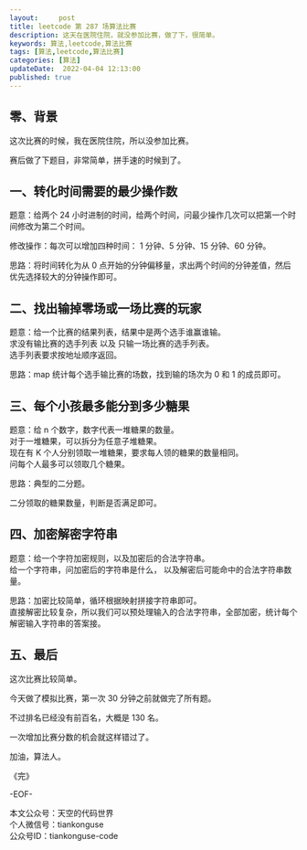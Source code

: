 ```yaml
---   
layout:     post  
title: leetcode 第 287 场算法比赛  
description: 这天在医院住院，就没参加比赛，做了下，很简单。       
keywords: 算法,leetcode,算法比赛  
tags: [算法,leetcode,算法比赛]    
categories: [算法]  
updateDate:  2022-04-04 12:13:00  
published: true  
---  
```



## 零、背景  


这次比赛的时候，我在医院住院，所以没参加比赛。  


赛后做了下题目，非常简单，拼手速的时候到了。  


## 一、转化时间需要的最少操作数  


题意：给两个 24 小时进制的时间，给两个时间，问最少操作几次可以把第一个时间修改为第二个时间。  


修改操作：每次可以增加四种时间： 1 分钟、5 分钟、15 分钟、60 分钟。  


思路：将时间转化为从 0 点开始的分钟偏移量，求出两个时间的分钟差值，然后优先选择较大的分钟操作即可。  


## 二、找出输掉零场或一场比赛的玩家


题意：给一个比赛的结果列表，结果中是两个选手谁赢谁输。  
求没有输比赛的选手列表 以及 只输一场比赛的选手列表。  
选手列表要求按地址顺序返回。  



思路：map 统计每个选手输比赛的场数，找到输的场次为 0 和 1 的成员即可。  



## 三、每个小孩最多能分到多少糖果  


题意：给 n 个数字，数字代表一堆糖果的数量。  
对于一堆糖果，可以拆分为任意子堆糖果。  
现在有 K 个人分别领取一堆糖果，要求每人领的糖果的数量相同。  
问每个人最多可以领取几个糖果。  


思路：典型的二分题。  


二分领取的糖果数量，判断是否满足即可。  



## 四、加密解密字符串  


题意：给一个字符加密规则，以及加密后的合法字符串。  
给一个字符串，问加密后的字符串是什么， 以及解密后可能命中的合法字符串数量。  


思路：加密比较简单，循环根据映射拼接字符串即可。  
直接解密比较复杂，所以我们可以预处理输入的合法字符串，全部加密，统计每个解密输入字符串的答案接。  



## 五、最后  

这次比赛比较简单。  


今天做了模拟比赛，第一次 30 分钟之前就做完了所有题。  


不过排名已经没有前百名，大概是 130 名。  


一次增加比赛分数的机会就这样错过了。  



加油，算法人。  


《完》  


-EOF-  



本文公众号：天空的代码世界  
个人微信号：tiankonguse  
公众号ID：tiankonguse-code  
  

